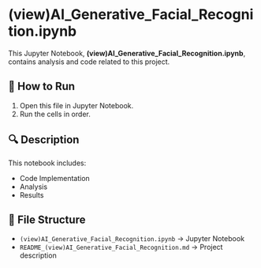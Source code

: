 # (view)AI_Generative_Facial_Recognition.ipynb

This Jupyter Notebook, **(view)AI_Generative_Facial_Recognition.ipynb**, contains analysis and code related to this project.

## 📌 How to Run
1. Open this file in Jupyter Notebook.
2. Run the cells in order.

## 🔍 Description
This notebook includes:
- Code Implementation
- Analysis
- Results

## 📂 File Structure
- `(view)AI_Generative_Facial_Recognition.ipynb` → Jupyter Notebook
- `README_(view)AI_Generative_Facial_Recognition.md` → Project description

